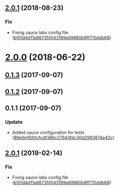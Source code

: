 <a name="2.0.1"></a>
## [2.0.1](https://github.com/advanced-rest-client/dom-reorderer/compare/0.1.2...2.0.1) (2018-08-23)


### Fix

* Fixing sauce labs config file ([b101d4d11a88735f043199e69860b8ff710ddb68](https://github.com/advanced-rest-client/dom-reorderer/commit/b101d4d11a88735f043199e69860b8ff710ddb68))



<a name="2.0.0"></a>
# [2.0.0](https://github.com/advanced-rest-client/dom-reorderer/compare/0.1.2...2.0.0) (2018-06-22)




<a name="0.1.3"></a>
## [0.1.3](https://github.com/advanced-rest-client/dom-reorderer/compare/0.1.2...0.1.3) (2017-09-07)




<a name="0.1.2"></a>
## [0.1.2](https://github.com/advanced-rest-client/dom-reorderer/compare/0.1.1...0.1.2) (2017-09-07)




<a name="0.1.1"></a>
## 0.1.1 (2017-09-07)


### Update

* Added sauce configuration for tests ([89e0e1920cfcdf386c27643fdc30d2983874e42c](https://github.com/advanced-rest-client/dom-reorderer/commit/89e0e1920cfcdf386c27643fdc30d2983874e42c))



## [2.0.1](https://github.com/advanced-rest-client/dom-reorderer/compare/0.1.2...2.0.1) (2019-02-14)


### Fix

* Fixing sauce labs config file ([b101d4d11a88735f043199e69860b8ff710ddb68](https://github.com/advanced-rest-client/dom-reorderer/commit/b101d4d11a88735f043199e69860b8ff710ddb68))



